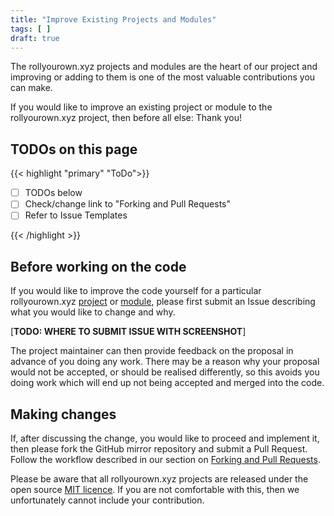 ```yaml
---
title: "Improve Existing Projects and Modules"
tags: [ ]
draft: true
---
```


The rollyourown.xyz projects and modules are the heart of our project and improving or adding to them is one of the most valuable contributions you can make.

If you would like to improve an existing project or module to the rollyourown.xyz project, then before all else: Thank you!

<!--more-->

## TODOs on this page

{{< highlight "primary" "ToDo">}}

- [ ] TODOs below
- [ ] Check/change link to "Forking and Pull Requests"
- [ ] Refer to Issue Templates

{{< /highlight >}}

## Before working on the code

If you would like to improve the code yourself for a particular rollyourown.xyz [project](https://git.rollyourown.xyz/ryo-projects/ryo-project-template) or [module](https://git.rollyourown.xyz/ryo-projects/ryo-module-template), please first submit an Issue describing what you would like to change and why.

[**TODO: WHERE TO SUBMIT ISSUE WITH SCREENSHOT**]

The project maintainer can then provide feedback on the proposal in advance of you doing any work. There may be a reason why your proposal would not be accepted, or should be realised differently, so this avoids you doing work which will end up not being accepted and merged into the code.

## Making changes

If, after discussing the change, you would like to proceed and implement it, then please fork the GitHub mirror repository and submit a Pull Request. Follow the workflow described in our section on [Forking and Pull Requests](/collaborate/working_with_git/forking_and_pull_requests/).

Please be aware that all rollyourown.xyz projects are released under the open source [MIT licence](https://git.rollyourown.xyz/ryo-projects/general-feedback/src/branch/main/LICENSE). If you are not comfortable with this, then we unfortunately cannot include your contribution.
